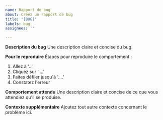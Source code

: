 ```yaml
---
name: Rapport de bug
about: Créez un rapport de bug
title: "[BUG]"
labels: bug
assignees: ''

---
```


**Description du bug**
Une description claire et concise du bug.

**Pour le reproduire**
Étapes pour reproduire le comportement :
1. Allez à '...'
2. Cliquez sur '....'
3. Faites défiler jusqu'à '....'
4. Constatez l'erreur

**Comportement attendu**
Une description claire et concise de ce que vous attendiez qu'il se produise.

**Contexte supplémentaire**
Ajoutez tout autre contexte concernant le problème ici.

